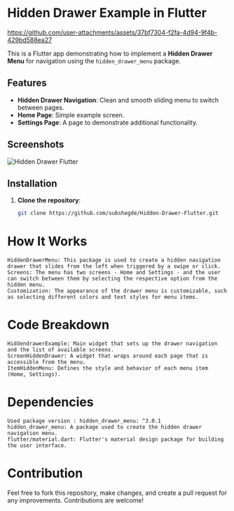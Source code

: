 # Hidden Drawer Example in Flutter


https://github.com/user-attachments/assets/37bf7304-f2fa-4d94-9f4b-429bd588ea27


This is a Flutter app demonstrating how to implement a **Hidden Drawer Menu** for navigation using the `hidden_drawer_menu` package.

## Features

- **Hidden Drawer Navigation**: Clean and smooth sliding menu to switch between pages.
- **Home Page**: Simple example screen.
- **Settings Page**: A page to demonstrate additional functionality.

## Screenshots

![Hidden Drawer Flutter](https://github.com/user-attachments/assets/c8c140c3-2f97-4f9a-b96d-199b97fefecb)


## Installation

1. **Clone the repository**:

   ```bash
   git clone https://github.com/subshegde/Hidden-Drawer-Flutter.git


# How It Works
    HiddenDrawerMenu: This package is used to create a hidden navigation drawer that slides from the left when triggered by a swipe or click.
    Screens: The menu has two screens - Home and Settings - and the user can switch between them by selecting the respective option from the hidden menu.
    Customization: The appearance of the drawer menu is customizable, such as selecting different colors and text styles for menu items.

# Code Breakdown
    HiddendrawerExample: Main widget that sets up the drawer navigation and the list of available screens.
    ScreenHiddenDrawer: A widget that wraps around each page that is accessible from the menu.
    ItemHiddenMenu: Defines the style and behavior of each menu item (Home, Settings).

# Dependencies
    Used package version : hidden_drawer_menu: ^3.0.1
    hidden_drawer_menu: A package used to create the hidden drawer navigation menu.
    flutter/material.dart: Flutter's material design package for building the user interface.

# Contribution
Feel free to fork this repository, make changes, and create a pull request for any improvements. Contributions are welcome!
